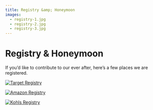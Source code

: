 ```yaml
---
title: Registry &amp; Honeymoon
images:
  - registry-1.jpg
  - registry-2.jpg
  - registry-3.jpg
---
```


# Registry & Honeymoon

If you’d like to contribute to our ever after, here’s a few places we are registered.

[![Target Registry](/images/registry-target.png)](http://target.com)

[![Amazon Registry](/images/registry-amazon.png)](http://target.com)

[![Kohls Registry](/images/registry-kohls.png)](http://target.com)
